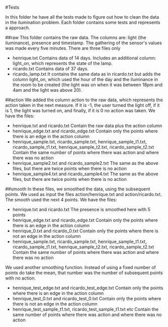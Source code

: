 #Tests

In this folder he have all the tests made to figure out how to clean the data in the ilumination problem.
Each folder contains some tests and represents a approach.

##raw
This folder contains the raw data. The columns are: light (the iluminance), presence and timestamp. 
The gathering of the sensor's values was made every five minutes.
There are three files only
- henrique.txt
    Contains data of 14 days. Includes an additional column: light_on, which represents the state of the lamp.
- ricardo.txt
    Contains data of 37 days.
- ricardo_lamp.txt
    It contains the same data as in ricardo.txt but adds the column light_on, which used the hour of the day and the
    iluminance in the room to be created (the light was on when it was between 18pm and 4am and the light was above 20).

##action
We added the column action to the raw data, which represents the action taken in the next measure. If it is -1,
the user turned the light off, if it is 1, the light was turned on, and finally, if it is 0 no action was taken.
We have the files: 
- henrique.txt and ricardo.txt 
    Contain the raw data plus the action column
- henrique_edge.txt and ricardo_edge.txt
    Contain only the points where there is an edge in the action column
- henrique_sample.txt, ricardo_sample.txt, henrique_sample_t1.txt, ricardo_sample_t1.txt, henrique_sample_t2.txt, ricardo_sample_t2.txt
    Contain the same number of points where there was action and where there was no action
- henrique_sample2.txt and ricardo_sample2.txt
    The same as the above files, but there are twice points when there is no action
- henrique_sample4.txt and ricardo_sample4.txt
    The same as the above files, but there are twice points when there is no action

##smooth
In these files, we smoothed the data, using the subsequent points. We used as input the files action/henrique.txt and action/ricardo.txt.
The smooth used the next 4 points.
We have the files:
- henrique.txt and ricardo.txt 
    The presence is smoothed here with 5 points
- henrique_edge.txt and ricardo_edge.txt
    Contain only the points where there is an edge in the action column
- henrique_0.txt and ricardo_0.txt
    Contain only the points where there is not an edge in the action column
- henrique_sample.txt, ricardo_sample.txt, henrique_sample_t1.txt, ricardo_sample_t1.txt, henrique_sample_t2.txt, ricardo_sample_t2.txt
    Contain the same number of points where there was action and where there was no action

We used another smoothing function.  Instead of using a fixed number of points do take the mean, that number was the number of subsequent points with no action.
- henrique_test_edge.txt and ricardo_test_edge.txt
    Contain only the points where there is an edge in the action column
- henrique_test_0.txt and ricardo_test_0.txt
    Contain only the points where there is not an edge in the action column
- henrique_test_sample_t1.txt, ricardo_test_sample_t1.txt etc
    Contain the same number of points where there was action and where there was no action
